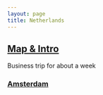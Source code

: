 ```yaml
---
layout: page
title: Netherlands
---
```


## [Map & Intro](https://goo.gl/maps/CxKAHQytUk62KvUA8)

Business trip for about a week

### [Amsterdam](https://goo.gl/maps/nBMe8qeKJMbGiXHQ9)
